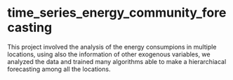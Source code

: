 # time_series_energy_community_forecasting
This project involved the analysis of the energy consumpions in multiple locations, using also the information of other exogenous variables, we analyzed the data and trained many algorithms able to make a hierarchiacal forecasting among all the locations.

